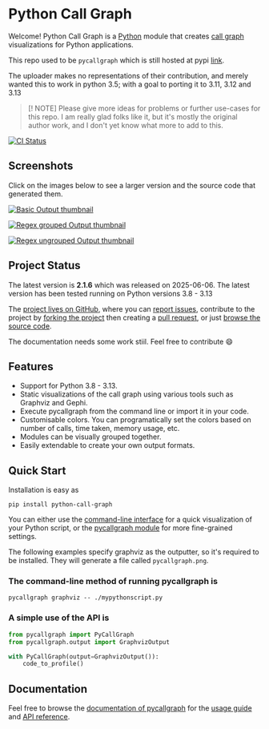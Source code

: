 # Python Call Graph

Welcome! Python Call Graph is a [Python](http://www.python.org) module that creates [call graph](http://en.wikipedia.org/wiki/Call_graph) visualizations for Python applications.

This repo used to be `pycallgraph` which is still hosted at pypi [link](https://pypi.org/project/python-call-graph/).

The uploader makes no representations of their contribution, and merely wanted this to work in python 3.5; with a goal to porting it to 3.11, 3.12 and 3.13

> [! NOTE]
> Please give more ideas for problems or further use-cases for this repo. I am really glad folks like it, but it's mostly the original author work, and I don't yet know what more to add to this.

[![CI Status](https://github.com/Lewiscowles1986/py-call-graph/actions/workflows/ci.yml/badge.svg)](https://github.com/Lewiscowles1986/py-call-graph/actions/workflows/ci.yml)

## Screenshots

Click on the images below to see a larger version and the source code that generated them.

[![Basic Output thumbnail](https://lewiscowles1986.github.io/py-call-graph/_images/basic_thumb.png)](https://lewiscowles1986.github.io/py-call-graph/examples/basic.html)

[![Regex grouped Output thumbnail](https://lewiscowles1986.github.io/py-call-graph/_images/regexp_grouped_thumb.png)](https://lewiscowles1986.github.io/py-call-graph/examples/regexp_grouped)

[![Regex ungrouped Output thumbnail](https://lewiscowles1986.github.io/py-call-graph/_images/regexp_ungrouped_thumb.png)](https://lewiscowles1986.github.io/py-call-graph/examples/regexp_ungrouped.html)

## Project Status

The latest version is **2.1.6** which was released on 2025-06-06.
The latest version has been tested running on Python versions 3.8 - 3.13

The [project lives on GitHub](https://github.com/lewiscowles1986/py-call-graph/#python-call-graph), where you can [report issues](https://github.com/lewiscowles1986/py-call-graph/issues), contribute to the project by [forking the project](https://help.github.com/articles/fork-a-repo) then creating a [pull request](https://help.github.com/articles/using-pull-requests), or just [browse the source code](https://github.com/lewiscowles1986/py-call-graph/).

The documentation needs some work stiil. Feel free to contribute :smile:

## Features

* Support for Python 3.8 - 3.13.
* Static visualizations of the call graph using various tools such as Graphviz and Gephi.
* Execute pycallgraph from the command line or import it in your code.
* Customisable colors. You can programatically set the colors based on number of calls, time taken, memory usage, etc.
* Modules can be visually grouped together.
* Easily extendable to create your own output formats.

## Quick Start

Installation is easy as

```shell
pip install python-call-graph

```

You can either use the [command-line interface](https://lewiscowles1986.github.io/py-call-graph/guide/command_line_usage.html) for a quick visualization of your Python script, or the [pycallgraph module](https://lewiscowles1986.github.io/py-call-graph/api/pycallgraph.html) for more fine-grained settings.

The following examples specify graphviz as the outputter, so it's required to be installed. They will generate a file called `pycallgraph.png`.

### The command-line method of running pycallgraph is

```shell
pycallgraph graphviz -- ./mypythonscript.py

```

### A simple use of the API is

```python
from pycallgraph import PyCallGraph
from pycallgraph.output import GraphvizOutput

with PyCallGraph(output=GraphvizOutput()):
    code_to_profile()

```

## Documentation

Feel free to browse the [documentation of pycallgraph](https://lewiscowles1986.github.io/py-call-graph/) for the [usage guide](https://lewiscowles1986.github.io/py-call-graph/guide/index.html) and [API reference](https://lewiscowles1986.github.io/py-call-graph/api/api.html).
